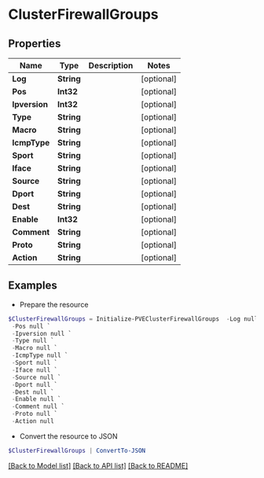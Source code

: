 # ClusterFirewallGroups
## Properties

Name | Type | Description | Notes
------------ | ------------- | ------------- | -------------
**Log** | **String** |  | [optional] 
**Pos** | **Int32** |  | [optional] 
**Ipversion** | **Int32** |  | [optional] 
**Type** | **String** |  | [optional] 
**Macro** | **String** |  | [optional] 
**IcmpType** | **String** |  | [optional] 
**Sport** | **String** |  | [optional] 
**Iface** | **String** |  | [optional] 
**Source** | **String** |  | [optional] 
**Dport** | **String** |  | [optional] 
**Dest** | **String** |  | [optional] 
**Enable** | **Int32** |  | [optional] 
**Comment** | **String** |  | [optional] 
**Proto** | **String** |  | [optional] 
**Action** | **String** |  | [optional] 

## Examples

- Prepare the resource
```powershell
$ClusterFirewallGroups = Initialize-PVEClusterFirewallGroups  -Log null `
 -Pos null `
 -Ipversion null `
 -Type null `
 -Macro null `
 -IcmpType null `
 -Sport null `
 -Iface null `
 -Source null `
 -Dport null `
 -Dest null `
 -Enable null `
 -Comment null `
 -Proto null `
 -Action null
```

- Convert the resource to JSON
```powershell
$ClusterFirewallGroups | ConvertTo-JSON
```

[[Back to Model list]](../README.md#documentation-for-models) [[Back to API list]](../README.md#documentation-for-api-endpoints) [[Back to README]](../README.md)

